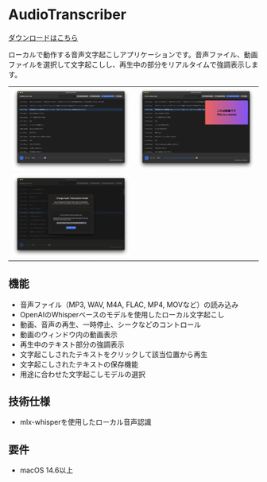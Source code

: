 # AudioTranscriber

[ダウンロードはこちら](https://github.com/0eta0/audio-transcriber/releases/download/v1.1.0/audio-transcriber.macos.zip)

ローカルで動作する音声文字起こしアプリケーションです。音声ファイル、動画ファイルを選択して文字起こしし、再生中の部分をリアルタイムで強調表示します。

|||
|---|---|
|![モデル選択](docs/image3.webp)|![ファイル選択](docs/image2.webp)|
|![文字起こし](docs/image1.webp)||

## 機能

- 音声ファイル（MP3, WAV, M4A, FLAC, MP4, MOVなど）の読み込み
- OpenAIのWhisperベースのモデルを使用したローカル文字起こし
- 動画、音声の再生、一時停止、シークなどのコントロール
- 動画のウィンドウ内の動画表示
- 再生中のテキスト部分の強調表示
- 文字起こしされたテキストをクリックして該当位置から再生
- 文字起こしされたテキストの保存機能
- 用途に合わせた文字起こしモデルの選択

## 技術仕様

- mlx-whisperを使用したローカル音声認識

## 要件

- macOS 14.6以上
